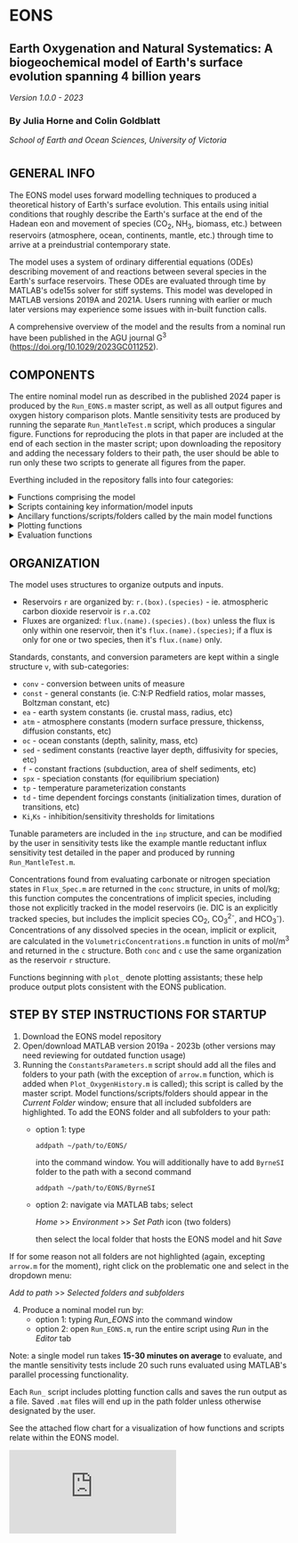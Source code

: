 # EONS
## Earth Oxygenation and Natural Systematics: A biogeochemical model of Earth's surface evolution spanning 4 billion years

*Version 1.0.0 - 2023*
 
### By Julia Horne and Colin Goldblatt

*School of Earth and Ocean Sciences, University of Victoria*
#

 ## GENERAL INFO
 The EONS model uses forward modelling techniques to produced a theoretical history of Earth's surface evolution. This entails using initial conditions that roughly describe the Earth's surface at the end of the Hadean eon and movement of species (CO<sub>2</sub>, NH<sub>3</sub>, biomass, etc.) between reservoirs (atmosphere, ocean, continents, mantle, etc.) through time to arrive at a preindustrial contemporary state. 
 
The model uses a system of ordinary differential equations (ODEs) describing movement of and reactions between several species in the Earth's surface reservoirs. These ODEs are evaluated through time by MATLAB's ode15s solver for stiff systems. This model was developed in MATLAB versions 2019A and 2021A. Users running with earlier or much later versions may experience some issues with in-built function calls. 

A comprehensive overview of the model and the results from a nominal run have been published in the AGU journal G<sup>3</sup> (https://doi.org/10.1029/2023GC011252). 

 ## COMPONENTS
 The entire nominal model run as described in the published 2024 paper is produced by the ```Run_EONS.m``` master script, as well as all output figures and oxygen history comparison plots. Mantle sensitivity tests are produced by running the separate ```Run_MantleTest.m``` script, which produces a singular figure.
 Functions for reproducing the plots in that paper are included at the end of each section in the master script; upon downloading the repository and adding the necessary folders to their path, the user should be able to run only these two scripts to generate all figures from the paper.
 
 Everthing included in the repository falls into four categories:
 
<details>
<summary> Functions comprising the model</summary>
   Theses functions are those called by the ODE solver. 
 
   | Name | Purpose | Output structure |
   |-----:|-----------| -----------|
   |```Flux_BGC.m ```        | biogeochemical fluxes                                            | ```flux``` |
   |```Flux_AirSea.m```      | air-sea gase exchange fluxes                                     | ```gasex```|
   |```Flux_Spec.m```        | chemical speciation (carbonate and reduced nitrogen equilibria)  | ```conc``` |
   |```Flux_Mix.m```         | ocean mixing (overturn) and dissolved species diffusion          | ```mix```  |
   |```Flux_Temp.m```        | temperature and radiative forcing                                | ```rf```, ```Fs```, ```Tq``` |
   |```Forcings.m ```        | time dependent imposed model forcings                            | ```tdep``` |
   |```Timescales.m ```      | timescales for all model fluxes                                  | ```tau``` |
   |```ODEs.m ```            | system of ordinary differential equations                        | ```dy```, ```dt``` |
   |```InitialConditions.m```| initial reservoir sizes                                          | ```indx```, ```y0``` |
   
 </details>

<details>
<summary> Scripts containing key information/model inputs</summary>
 These are scripts that hold constants and parameters used in the model; they output structures that are then transfered between the model functions such that we avoid using global variables. Literature reference outputs include reservoir (rx = ranges, rxr = preferred values) and flux (rflux = ranges, fluxx = preferred values) estimates for the modern Earth system; these are called by plotting functions.
   
   | Name | Purpose | Output structure |
   |-----:|-----------| -----------|
   |```TunableParameters.m ```  |all tunable model parameters                              | ```inp``` |
   |```ConstantParameters.m ``` | all constants and conversion values                      | ```v``` |
   |```LiteratureReference.m ```|compilation of literature estimates for fluxes/reservoirs | ```rx```,```rxr```,```rflux```,```fluxx``` |
   
 </details>

 <details>
<summary> Ancillary functions/scripts/folders called by the main model functions </summary>
  These are used by main model functions to evaluate different relationships (ie. weathering sensitivities to CO2 and temperature) or to use for parameterizing climate effects from greenhouse gas partial pressures (ie. TempParam.m and RFInterp.m calculate climate constants and radiative forcings using the ByrneSI model output folder). 
  
   | Name | Purpose | Output structure |
   |-----:|-----------| -----------|
   | ```WeatheringSensitivities.m ``` | CO2 carbonate/silicate weathering sensitivities                   |``` ws ```|
   | ```VolumetricConcentrations.m``` | calculate dissolved species concentrations in mol/m<sup>3</sup>   | ```c``` |
   | ```Limitations.m ```             | half-saturation limitations for biogeochemical reactions          |``` lim``` |
   | ```RFInterp.m ```                | interpolate greenhouse gases onto radiative transfer model output | ```rf``` |
   | ```TempParam.m ```               | temperature constant parameterization                             | ```a1```, ```b1```, ```q ```|
   | ```UnpackOutput.m ```            | reruns model fluxes with dt, dy ode outputs and calculates fluxes, reservoirs, etc.| ```t```,```r```,```flux```, etc. |
   | ```TotalOceanFluxes.m```         | sum specified fluxes across all ocean boxes                       |``` tf``` |
   | ```TotalOceanReservoirs.m```     | sum specified reservoirs across all ocean boxes                   | ```tr ```|
   </details>

 <details>
  
 <summary>Plotting functions</summary>
   These are the functions and scripts producing the plots shown in the EONS paper results section. 
  
   | Name | Purpose |
   |-----:|-----------|
   | ```Plot_NominalRun.m```          | plot all results figures showing reservoirs, fluxes through time |
   | ```Plot_MantleTest.m ```         | plot tests for different treatments of mantle reductant outgassing forcing |
   | ```Plot_OxygenHistory.m ```      | plot modelled oxygen curve against compiled literature oxygen proxies |
   | ```Plot_NutrientLimitations.m``` | plot changing N and P limitations on biosphere and C:P ratio of organic matter |
   | ```PrintPDFToFolder.m ```        | generate a PDF out of the current figure and save it to a folder on the current path |  |
 </details>

  <details>
 <summary>Evaluation functions</summary>
   These are extra functions that allow the user to check that the model is functioning properly, in particular that the model is conserving mass. 
   
   | Name | Purpose | Output structure |
   |-----:|-----------| -----------|
   | ```SumAllSpecies.m ```   | total all species, elements through time in a model run (mass tracking) | ```totalres```, ```specres``` |
   | ```MassConservation.m ```| calls ```SumAllSpecies.m```, plots species/element reservoirs and net change   |  |
   | ```DetectElement.m```    | called by ```SumAllSpecies.m```, sees if element X exists in species Y         |  |
   
  </details>

## ORGANIZATION
 The model uses structures to organize outputs and inputs. 
   * Reservoirs ```r``` are organized by: ```r.(box).(species)``` - ie. atmospheric carbon dioxide reservoir is ```r.a.CO2```
   * Fluxes are organized: ```flux.(name).(species).(box)``` unless the flux is only within one reservoir, then it's ```flux.(name).(species)```; if a flux is only for one or two species, then it's ```flux.(name)``` only.
 
 Standards, constants, and conversion parameters are kept within a single structure ```v```, with sub-categories:
 
   * ```conv```  - conversion between units of measure
   * ```const``` - general constants (ie. C:N:P Redfield ratios, molar masses, Boltzman constant, etc)
   * ```ea```    - earth system constants (ie. crustal mass, radius, etc)
   * ```atm```   - atmosphere constants (modern surface pressure, thickenss, diffusion constants, etc)
   * ```oc```    - ocean constants (depth, salinity, mass, etc)
   * ```sed```   - sediment constants (reactive layer depth, diffusivity for species, etc)
   * ```f```     - constant fractions (subduction, area of shelf sediments, etc)
   * ```spx```   - speciation constants (for equilibrium speciation)
   * ```tp```    - temperature parameterization constants
   * ```td```    - time dependent forcings constants (initialization times, duration of transitions, etc)
   * ```Ki```,```Ks``` - inhibition/sensitivity thresholds for limitations

Tunable parameters are included in the ```inp``` structure, and can be modified by the user in sensitivity tests like the example mantle reductant influx sensitivity test detailed in the paper and produced by running ```Run_MantleTest.m```. 

Concentrations found from evaluating carbonate or nitrogen speciation states in ```Flux_Spec.m``` are returned in the ```conc``` structure, in units of mol/kg; this function computes the concentrations of implicit species, including those not explicitly tracked in the model reservoirs (ie. DIC is an explicitly tracked species, but includes the implicit species CO<sub>2</sub>, CO<sub>3</sub><sup>2-</sup>, and HCO<sub>3</sub><sup>-</sup>). Concentrations of any dissolved species in the ocean, implicit or explicit, are calculated in the ```VolumetricConcentrations.m``` function in units of mol/m<sup>3</sup> and returned in the ```c``` structure. Both ```conc``` and ```c``` use the same organization as the reservoir ```r``` structure.
     
Functions beginning with ```plot_``` denote plotting assistants; these help produce output plots consistent with the EONS publication. 

## STEP BY STEP INSTRUCTIONS FOR STARTUP
1. Download the EONS model repository
2. Open/download MATLAB version 2019a - 2023b (other versions may need reviewing for outdated function usage)
3. Running the ```ConstantsParameters.m``` script should add all the files and folders to your path (with the exception of ```arrow.m``` function, which is added when ```Plot_OxygenHistory.m``` is called); this script is called by the master script. Model functions/scripts/folders should appear in the *Current Folder* window; ensure that all included subfolders are highlighted. To add the EONS folder and all subfolders to your path:
   - option 1: type
     ```
     addpath ~/path/to/EONS/
     ```
     into the command window. You will additionally have to add ```ByrneSI``` folder to the path with a second command
     ```
     addpath ~/path/to/EONS/ByrneSI
     ```
   - option 2: navigate via MATLAB tabs; select
     
     *Home* >> *Environment* >> *Set Path* icon (two folders)
    
     then select the local folder that hosts the EONS model and hit *Save*

 If for some reason not all folders are not highlighted (again, excepting ```arrow.m``` for the moment), right click on the problematic one and select in the dropdown menu:

  *Add to path* >> *Selected folders and subfolders* 

4. Produce a nominal model run by:
   - option 1: typing *Run_EONS* into the command window 
   - option 2: open ```Run_EONS.m```, run the entire script using *Run* in the *Editor* tab

Note: a single model run takes **15-30 minutes on average** to evaluate, and the mantle sensitivity tests include 20 such runs evaluated using MATLAB's parallel processing functionality.

Each ```Run_``` script includes plotting function calls and saves the run output as a file. Saved ```.mat``` files will end up in the path folder unless otherwise designated by the user. 

See the attached flow chart for a visualization of how functions and scripts relate within the EONS model.

![EONS_FlowChart.pdf](https://github.com/juliahorne/EONS/files/12677717/EONS_FlowChart.pdf)

